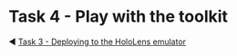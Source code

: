 # Task 4 - Play with the toolkit

:arrow_backward: [Task 3 - Deploying to the HoloLens emulator](TASK3.md) 